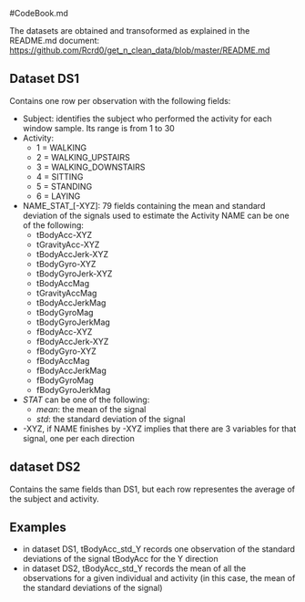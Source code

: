 #CodeBook.md

The datasets are obtained and transoformed as explained in the README.md document:
https://github.com/Rcrd0/get_n_clean_data/blob/master/README.md

## Dataset DS1
Contains one row per observation with the following fields:
* Subject: identifies the subject who performed the activity for each window sample. Its range is from 1 to 30
* Activity:  
  *  1 = WALKING
  *  2 = WALKING_UPSTAIRS
  *  3 = WALKING_DOWNSTAIRS
  *  4 = SITTING
  *  5 = STANDING
  *  6 = LAYING
* NAME_STAT_[-XYZ]: 79 fields containing the mean and standard deviation of the signals used to estimate the Activity
  NAME can be one of the following:
  * tBodyAcc-XYZ
  * tGravityAcc-XYZ
  * tBodyAccJerk-XYZ
  * tBodyGyro-XYZ
  * tBodyGyroJerk-XYZ
  * tBodyAccMag
  * tGravityAccMag
  * tBodyAccJerkMag
  * tBodyGyroMag
  * tBodyGyroJerkMag
  * fBodyAcc-XYZ
  * fBodyAccJerk-XYZ
  * fBodyGyro-XYZ
  * fBodyAccMag
  * fBodyAccJerkMag
  * fBodyGyroMag
  * fBodyGyroJerkMag
* _STAT_ can be one of the following:
  * _mean_: the mean of the signal
  * _std_: the standard deviation of the signal
* -XYZ, if NAME finishes by -XYZ implies that there are 3 variables for that signal, one per each direction

## dataset DS2
Contains the same fields than DS1, but each row representes the average of the subject and activity. 

## Examples
* in dataset DS1, tBodyAcc_std_Y records one observation of the standard deviations of the signal tBodyAcc for the Y direction
* in dataset DS2, tBodyAcc_std_Y records the mean of all the observations for a given individual and activity (in this case, the mean of the standard deviations of the signal)
 
